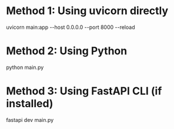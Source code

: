 # Method 1: Using uvicorn directly
uvicorn main:app --host 0.0.0.0 --port 8000 --reload

# Method 2: Using Python
python main.py

# Method 3: Using FastAPI CLI (if installed)
fastapi dev main.py